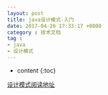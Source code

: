 ```yaml
---
layout: post
title: java设计模式-入门
date: 2017-04-26 17:33:17 +0800
category : 技术文档
tag :
- java
- 设计模式
---
```

* content
{:toc}




[设计模式阅读地址](https://quanke.gitbooks.io/design-pattern-java/content/)